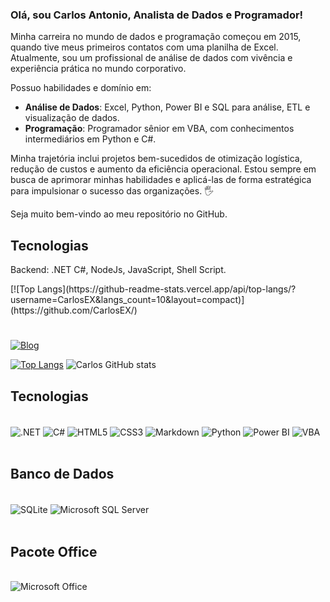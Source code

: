 ### Olá, sou Carlos Antonio, Analista de Dados e Programador! 

Minha carreira no mundo de dados e programação começou em 2015, quando tive meus primeiros contatos com uma planilha de Excel. Atualmente, sou um profissional de análise de dados com vivência e experiência prática no mundo corporativo.

Possuo habilidades e domínio em:
- **Análise de Dados**: Excel, Python, Power BI e SQL para análise, ETL e visualização de dados.
- **Programação**: Programador sênior em VBA, com conhecimentos intermediários em Python e C#.

Minha trajetória inclui projetos bem-sucedidos de otimização logística, redução de custos e aumento da eficiência operacional. Estou sempre em busca de aprimorar minhas habilidades e aplicá-las de forma estratégica para impulsionar o sucesso das organizações. 🖐️

Seja muito bem-vindo ao meu repositório no GitHub.

## Tecnologias

<p>Backend: .NET C#, NodeJs, JavaScript, Shell Script.</p>
[![Top Langs](https://github-readme-stats.vercel.app/api/top-langs/?username=CarlosEX&langs_count=10&layout=compact)](https://github.com/CarlosEX/)

#

[![Blog](https://img.shields.io/badge/YouTube-FF0000?style=for-the-badge&logo=youtube&logoColor=white)](https://www.youtube.com/channel/UC3jEpw5p0MjgbeQYIy7YNhw)

[![Top Langs](https://github-readme-stats.vercel.app/api/top-langs/?username=CarlosEX&langs_count=10&layout=compact)](https://github.com/CarlosEX/)
![Carlos GitHub stats](https://github-readme-stats.vercel.app/api?username=CarlosEX&theme=dracula)

## Tecnologias

<div style="display: inline_block"><br/>
    <img align="center" alt=".NET" src="https://img.shields.io/badge/.NET-5C2D91?style=for-the-badge&logo=.net&logoColor=white">
    <img align="center" alt="C#" src="https://img.shields.io/badge/C%23-239120?style=for-the-badge&logo=c-sharp&logoColor=white">
    <img align="center" alt="HTML5" src="https://img.shields.io/badge/HTML5-E34F26?style=for-the-badge&logo=html5&logoColor=white">
    <img align="center" alt="CSS3" src="https://img.shields.io/badge/CSS3-1572B6?style=for-the-badge&logo=css3&logoColor=white">
    <img align="center" alt="Markdown" src="https://img.shields.io/badge/Markdown-000000?style=for-the-badge&logo=markdown&logoColor=white">
    <img align="center" alt="Python" src="https://img.shields.io/badge/Python-3776AB?style=for-the-badge&logo=python&logoColor=white">
    <img align="center" alt="Power BI" src="https://img.shields.io/badge/Power%20BI-F2C811?style=for-the-badge&logo=power%20bi&logoColor=white">
    <img align="center" alt="VBA" src="https://img.shields.io/badge/VBA-217346?style=for-the-badge&logo=microsoft-excel&logoColor=white">
</div><br/>

## Banco de Dados

<div style="display: inline_block"><br/>
    <img align="center" alt="SQLite" src="https://img.shields.io/badge/SQLite-07405E?style=for-the-badge&logo=sqlite&logoColor=white">
    <img align="center" alt="Microsoft SQL Server" src="https://img.shields.io/badge/Microsoft_SQL_Server-CC2927?style=for-the-badge&logo=microsoft-sql-server&logoColor=white">
</div><br/>

## Pacote Office

<div style="display: inline_block"><br/>
    <img align="center" alt="Microsoft Office" src="https://img.shields.io/badge/Microsoft_Office-D83B01?style=for-the-badge&logo=microsoft-office&logoColor=white">
</div><br/>
